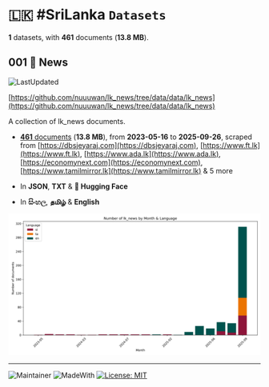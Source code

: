# 🇱🇰 #SriLanka `Datasets`

**1** datasets, with **461** documents (**13.8 MB**).

## 001 📄 News

![LastUpdated](https://img.shields.io/badge/last_updated-2025--09--26_11:50:26-green)

[https://github.com/nuuuwan/lk_news/tree/data/data/lk_news](https://github.com/nuuuwan/lk_news/tree/data/data/lk_news)

A collection of lk_news documents.

- [**461** documents](https://github.com/nuuuwan/lk_news/tree/data/data/lk_news) (**13.8 MB**), from **2023-05-16** to **2025-09-26**, scraped from [https://dbsjeyaraj.com](https://dbsjeyaraj.com), [https://www.ft.lk](https://www.ft.lk), [https://www.ada.lk](https://www.ada.lk), [https://economynext.com](https://economynext.com), [https://www.tamilmirror.lk](https://www.tamilmirror.lk) & 5 more

- In **JSON**, **TXT** & **🤗 Hugging Face**

- In **සිංහල**, **தமிழ்** & **English**

![Chart](https://raw.githubusercontent.com/nuuuwan/lk_news/refs/heads/data/data/lk_news/docs_by_month_and_lang.png)

---

![Maintainer](https://img.shields.io/badge/maintainer-nuuuwan-red)
![MadeWith](https://img.shields.io/badge/made_with-python-blue)
[![License: MIT](https://img.shields.io/badge/License-MIT-yellow.svg)](https://opensource.org/licenses/MIT)
